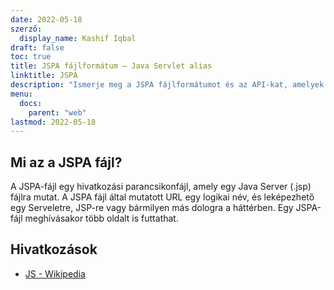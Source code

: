 ```yaml
---
date: 2022-05-18
szerző:
  display_name: Kashif Iqbal
draft: false
toc: true
title: JSPA fájlformátum – Java Servlet alias
linktitle: JSPA
description: "Ismerje meg a JSPA fájlformátumot és az API-kat, amelyek JSPA-fájlokat hozhatnak létre és nyithatnak meg."
menu:
  docs:
    parent: "web"
lastmod: 2022-05-18
---
```


## Mi az a JSPA fájl?

A JSPA-fájl egy hivatkozási parancsikonfájl, amely egy Java Server (.jsp) fájlra mutat. A JSPA fájl által mutatott URL egy logikai név, és leképezhető egy Serveletre, JSP-re vagy bármilyen más dologra a háttérben. Egy JSPA-fájl meghívásakor több oldalt is futtathat.

## Hivatkozások ##

- [JS - Wikipedia](https://en.wikipedia.org/wiki/JavaScript)

